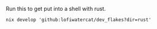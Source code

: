 Run this to get put into a shell with rust.
```
nix develop 'github:lofiwatercat/dev_flakes?dir=rust'
```
